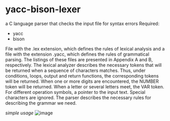 # yacc-bison-lexer
a C language parser that checks the input file for syntax errors
Required:
- yacc
- bison

File with the .lex extension, which defines the rules of lexical analysis and a file with the extension .yacc, which defines the rules of grammatical parsing. The listings of these files are presented in Appendix A and B, respectively.
The lexical analyzer describes the necessary tokens that will be returned when a sequence of characters matches.
Thus, under conditions, loops, output and return functions, the corresponding tokens will be returned.
When one or more digits are encountered, the NUMBER token will be returned. When a letter or several letters meet, the VAR token. 
For different operation symbols, a pointer to the input text. Special characters are ignored. 
The parser describes the necessary rules for describing the grammar we need.

_simple usage_
![image](https://github.com/nekitalek/yacc-bison-lexer/assets/59126116/ab59c6e2-df97-4ba5-8ff7-a920825a59ec)
